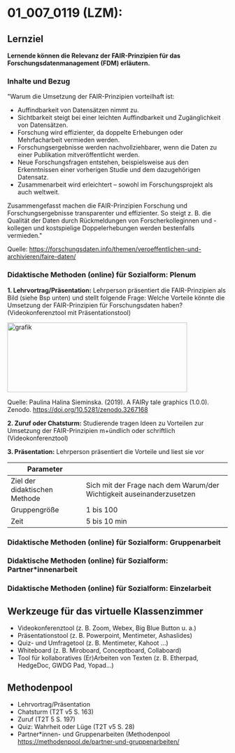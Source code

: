 <!--
author: Anne Voigt
email:    
version:  v1
language: DE
icon:     
link:     
comment:  OER.net FDM-Basiskurs
-->

# 01_007_0119 (LZM): 

## Lernziel

**Lernende können die Relevanz der FAIR-Prinzipien für das Forschungsdatenmanagement (FDM) erläutern.**

### Inhalte und Bezug 
"Warum die Umsetzung der FAIR-Prinzipien vorteilhaft ist:

* Auffindbarkeit von Datensätzen nimmt zu.
* Sichtbarkeit steigt bei einer leichten Auffindbarkeit und Zugänglichkeit von Datensätzen.
* Forschung wird effizienter, da doppelte Erhebungen oder Mehrfacharbeit vermieden werden.
* Forschungsergebnisse werden nachvollziehbarer, wenn die Daten zu einer Publikation mitveröffentlicht werden.
* Neue Forschungsfragen entstehen, beispielsweise aus den Erkenntnissen einer vorherigen Studie und dem dazugehörigen Datensatz.
* Zusammenarbeit wird erleichtert – sowohl im Forschungsprojekt als auch weltweit.

Zusammengefasst machen die FAIR-Prinzipien Forschung und Forschungsergebnisse transparenter und effizienter. So steigt z. B. die Qualität der Daten durch Rückmeldungen von Forscherkolleginnen und -kollegen und kostspielige Doppelerhebungen werden bestenfalls vermieden."

Quelle: https://forschungsdaten.info/themen/veroeffentlichen-und-archivieren/faire-daten/


### Didaktische Methoden (online) für Sozialform: Plenum
**1. Lehrvortrag/Präsentation:** Lehrperson präsentiert die FAIR-Prinzipien als Bild (siehe Bsp unten) und stellt folgende Frage: Welche Vorteile könnte die Umsetzung der FAIR-Prinzipien für Forschungsdaten haben? (Videokonferenztool mit Präsentationstool)

<img width="411" height="159" alt="grafik" src="https://github.com/user-attachments/assets/a451723f-000f-4615-8d5d-1602c58cbd64" /> 

Quelle: Paulina Halina Sieminska. (2019). A FAIRy tale graphics (1.0.0). Zenodo. https://doi.org/10.5281/zenodo.3267168

**2. Zuruf oder Chatsturm:** Studierende tragen Ideen zu Vorteilen zur Umsetzung der FAIR-Prinzipien m+ündlich oder schriftlich (Videokonferenztool)

**3. Präsentation:** Lehrperson präsentiert die Vorteile und liest sie vor

| Parameter                         |          |
| -----------------------------     | -------- |
| Ziel der didaktischen Methode     | Sich mit der Frage nach dem Warum/der Wichtigkeit auseinanderzusetzen  |
| Gruppengröße                      | 1 bis 100 |
| Zeit                              | 5 bis 10 min |


### Didaktische Methoden (online) für Sozialform: Gruppenarbeit


### Didaktische Methoden (online) für Sozialform: Partner*innenarbeit


### Didaktische Methoden (online) für Sozialform: Einzelarbeit




## Werkzeuge für das virtuelle Klassenzimmer
* Videokonferenztool (z. B. Zoom, Webex, Big Blue Button u. a.)
* Präsentationstool (z. B. Powerpoint, Mentimeter, Ashaslides)
* Quiz- und Umfragetool (z. B. Mentimeter, Kahoot ...)
* Whiteboard (z. B. Miroboard, Conceptboard, Collaboard)
* Tool für kollaboratives (Er)Arbeiten von Texten (z. B. Etherpad, HedgeDoc, GWDG Pad, Yopad...)

## Methodenpool
* Lehrvortrag/Präsentation
* Chatsturm (T2T v5 S. 163)
* Zuruf (T2T 5 S. 197)
* Quiz: Wahrheit oder Lüge (T2T v5 S. 28)
* Partner*innen- und Gruppenarbeiten (Methodenpool https://methodenpool.de/partner-und-gruppenarbeiten/
